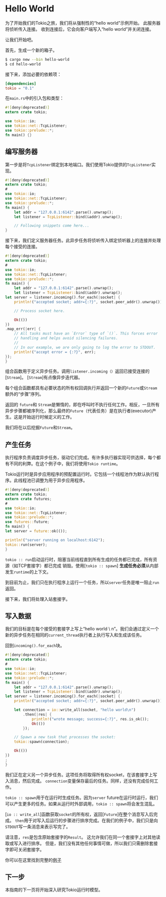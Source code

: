 # Hello World

为了开始我们的Tokio之旅，我们将从强制性的“hello world”示例开始。 此服务器将侦听传入连接。 收到连接后，它会向客户端写入“hello world”并关闭连接。

让我们开始吧。

首先，生成一个新的箱子。
```bash
$ cargo new --bin hello-world
$ cd hello-world
```
接下来，添加必要的依赖项：

```toml
[dependencies]
tokio = "0.1"
```

在`main.rs`中的引入包和类型：

```rust
#![deny(deprecated)]
extern crate tokio;

use tokio::io;
use tokio::net::TcpListener;
use tokio::prelude::*;
fn main() {}
```

## 编写服务器

第一步是将`TcpListener`绑定到本地端口。我们使用Tokio提供的`TcpListener`实现。

```rust
#![deny(deprecated)]
extern crate tokio;
#
use tokio::io;
use tokio::net::TcpListener;
use tokio::prelude::*;
fn main() {
    let addr = "127.0.0.1:6142".parse().unwrap();
    let listener = TcpListener::bind(&addr).unwrap();

    // Following snippets come here...
}
```

接下来，我们定义服务器任务。此异步任务将侦听传入绑定侦听器上的连接并处理每个接受的连接。

```rust
#![deny(deprecated)]
extern crate tokio;
#
use tokio::io;
use tokio::net::TcpListener;
use tokio::prelude::*;
fn main() {
    let addr = "127.0.0.1:6142".parse().unwrap();
    let listener = TcpListener::bind(&addr).unwrap();
let server = listener.incoming().for_each(|socket| {
    println!("accepted socket; addr={:?}", socket.peer_addr().unwrap());

    // Process socket here.

    Ok(())
})
.map_err(|err| {
    // All tasks must have an `Error` type of `()`. This forces error
    // handling and helps avoid silencing failures.
    //
    // In our example, we are only going to log the error to STDOUT.
    println!("accept error = {:?}", err);
});
}
```

组合函数用于定义异步任务。调用`listener.incoming（）`返回已接受连接的[`Stream`]。  [`Stream`]有点像异步迭代器。

每个组合函数都具有必要状态的所有权回调执行并返回一个新的`Future`或`Stream`额外的“步骤”序列。

返回的 `future`和 `Stream`是懒惰的，即在呼叫时不执行任何工作。相反，一旦所有异步步骤都被序列化，那么最终的`Future`（代表任务）是在执行者(executor)产生。这是开始运行时候定义的工作。

我们将在以后挖掘`Future`和`Stream`。

## 产生任务

执行程序负责调度异步任务，驱动它们完成。有许多执行器实现可供选择，每个都有不同的利弊。在这个例子中，我们将使用`Tokio runtime`。

Tokio运行时是异步应用程序的预配置运行时。它包括一个线程池作为默认执行程序。此线程池已调整为用于异步应用程序。

```rust
#![deny(deprecated)]
extern crate tokio;
extern crate futures;
#
use tokio::io;
use tokio::net::TcpListener;
use tokio::prelude::*;
use futures::future;
fn main() {
let server = future::ok(());

println!("server running on localhost:6142");
tokio::run(server);
}
```

`tokio :: run`启动运行时，阻塞当前线程直到所有生成的任务都已完成，所有资源（如TCP套接字）都已完成
销毁。使用[`tokio :: spawn`] **生成任务必须**从内部发生`runtime`的上下文。

到目前为止，我们只在执行程序上运行一个任务，所以`server`任务是唯一阻止`run`返回。

接下来，我们将处理入站套接字。

## 写入数据

我们的目标是在每个接受的套接字上写上“hello world \ n”。我们会通过定义一个新的异步任务在相同的`current_thread`执行者上执行写入和生成该任务。

回到`incoming().for_each`块。

```rust
#![deny(deprecated)]
extern crate tokio;
#
use tokio::io;
use tokio::net::TcpListener;
use tokio::prelude::*;
fn main() {
    let addr = "127.0.0.1:6142".parse().unwrap();
    let listener = TcpListener::bind(&addr).unwrap();
let server = listener.incoming().for_each(|socket| {
    println!("accepted socket; addr={:?}", socket.peer_addr().unwrap());

    let connection = io::write_all(socket, "hello world\n")
        .then(|res| {
            println!("wrote message; success={:?}", res.is_ok());
            Ok(())
        });

    // Spawn a new task that processes the socket:
    tokio::spawn(connection);

    Ok(())
})
;
}
```

我们正在定义另一个异步任务。这项任务将取得所有权socket，在该套接字上写入消息，然后完成。 `connection`变量保存最后的任务。同样，还没有完成任何工作。

`tokio :: spawn`用于在运行时生成任务。因为`server` future在运行时运行，我们可以产生更多的任务。如果从运行时外部调用，`tokio :: spawn`将会发生混乱。

[`io :: write_all`]函数获取`socket`的所有权，返回[`Future`]在整个消息写入后完成。 `then`用于对写入后运行的步骤进行排序完成。在我们的例子中，我们只是向`STDOUT`写一条消息来表示写完了。

请注意，`res`是包含原始套接字的`Result`。 这允许我们在同一个套接字上对其他读取或写入进行排序。 但是，我们没有其他任何事情可做，所以我们只需删除套接字即可关闭套接字。

你可以在这里找到完整的[例子](https://github.com/tokio-rs/tokio/blob/master/examples/hello_world.rs)

## 下一步

本指南的下一页将开始深入研究Tokio运行时模型。
